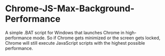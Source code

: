 # Chrome-JS-Max-Background-Performance

A simple .BAT script for Windows that launches Chrome in high-performance mode. 
So if Chrome gets minimized or the screen gets locked, Chrome will still execute JavaScript scripts with the highest possible performance.
